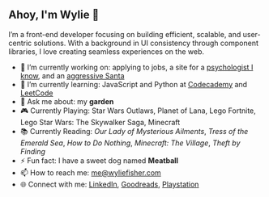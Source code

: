 ## Ahoy, I'm Wylie 👋

I’m a front-end developer focusing on building efficient, scalable, and user-centric solutions. With a background in UI consistency through component libraries, I love creating seamless experiences on the web.

- 🔭 I’m currently working on: applying to jobs, a site for a [psychologist I know](https://wylie.github.io/teresafisherphd), and an [aggressive Santa](https://wylie.github.io/SantaCommandsIt/)
- 🌱 I’m currently learning: JavaScript and Python at [Codecademy](https://www.codecademy.com/profiles/wyliefisher) and [LeetCode](https://leetcode.com/u/wyliefisher/)
- 💬 Ask me about: my **garden** 
- 🎮 Currently Playing: Star Wars Outlaws, Planet of Lana, Lego Fortnite, Lego Star Wars: The Skywalker Saga, Minecraft
- 📚 Currently Reading: _Our Lady of Mysterious Ailments_, _Tress of the Emerald Sea_, _How to Do Nothing_, _Minecraft: The Village_, _Theft by Finding_
- ⚡ Fun fact: I have a sweet dog named **Meatball**
- 📫 How to reach me: me@wyliefisher.com
- 🌐 Connect with me: [LinkedIn](https://www.linkedin.com/in/wyliefisher/), [Goodreads](https://www.goodreads.com/user/show/7199856-wylie), [Playstation](https://profile.playstation.com/Mechascopic)
